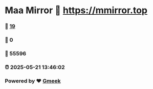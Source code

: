 # Maa Mirror :link: https://mmirror.top 
### :page_facing_up: [19](https://mmirror.top/tag.html) 
### :speech_balloon: 0 
### :hibiscus: 55596 
### :alarm_clock: 2025-05-21 13:46:02 
### Powered by :heart: [Gmeek](https://github.com/Meekdai/Gmeek)
